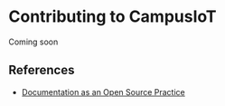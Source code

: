 # Contributing to CampusIoT
Coming soon

## References
* [Documentation as an Open Source Practice](https://blog.digitalocean.com/documentation-as-an-open-source-practice)
